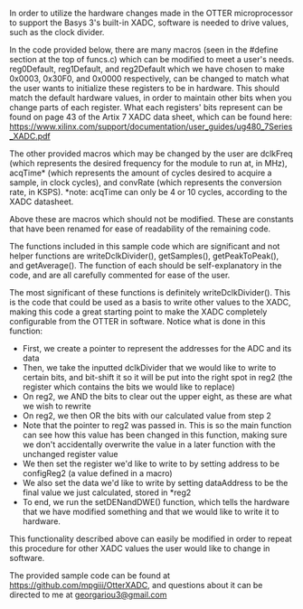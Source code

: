 In order to utilize the hardware changes made in the OTTER microprocessor to support the Basys 3's built-in XADC, software is needed to drive values, such as the clock divider.

In the code provided below, there are many macros (seen in the #define section at the top of funcs.c) which can be modified to meet a user's needs. reg0Default, reg1Default, and reg2Default which we have chosen to make 0x0003, 0x30F0, and 0x0000 respectively, can be changed to match what the user wants to initialize these registers to be in hardware. This should match the default hardware values, in order to maintain other bits when you change parts of each register. What each registers' bits represent can be found on page 43 of the Artix 7 XADC data sheet, which can be found here: https://www.xilinx.com/support/documentation/user_guides/ug480_7Series_XADC.pdf

The other provided macros which may be changed by the user are dclkFreq (which represents the desired frequency for the module to run at, in MHz), acqTime* (which represents the amount of cycles desired to acquire a sample, in clock cycles), and convRate (which represents the conversion rate, in KSPS).
*note: acqTime can only be 4 or 10 cycles, according to the XADC datasheet.

Above these are macros which should not be modified. These are constants that have been renamed for ease of readability of the remaining code. 

The functions included in this sample code which are significant and not helper functions are writeDclkDivider(), getSamples(), getPeakToPeak(), and getAverage(). The function of each should be self-explanatory in the code, and are all carefully commented for ease of the user.

The most significant of these functions is definitely writeDclkDivider(). This is the code that could be used as a basis to write other values to the XADC, making this code a great starting point to make the XADC completely configurable from the OTTER in software. Notice what is done in this function:
- First, we create a pointer to represent the addresses for the ADC and its data
- Then, we take the inputted dclkDivider that we would like to write to certain bits, and bit-shift it so it will be put into the right spot in reg2 (the register which contains the bits we would like to replace)
- On reg2, we AND the bits to clear out the upper eight, as these are what we wish to rewrite
- On reg2, we then OR the bits with our calculated value from step 2
- Note that the pointer to reg2 was passed in. This is so the main function can see how this value has been changed in this function, making sure we don't accidentally overwrite the value in a later function with the unchanged register value
- We then set the register we'd like to write to by setting address to be configReg2 (a value defined in a macro)
- We also set the data we'd like to write by setting dataAddress to be the final value we just calculated, stored in *reg2
- To end, we run the setDENandDWE() function, which tells the hardware that we have modified something and that we would like to write it to hardware.

This functionality described above can easily be modified in order to repeat this procedure for other XADC values the user would like to change in software.

The provided sample code can be found at https://github.com/mpgiii/OtterXADC, and questions about it can be directed to me at georgariou3@gmail.com
